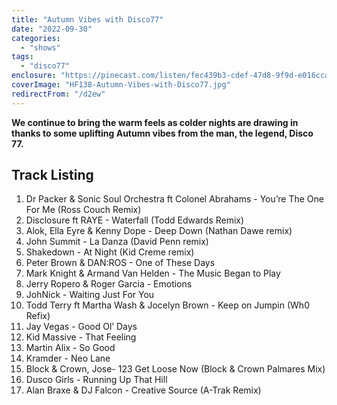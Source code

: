 ```yaml
---
title: "Autumn Vibes with Disco77"
date: "2022-09-30"
categories:
  - "shows"
tags:
  - "disco77"
enclosure: "https://pinecast.com/listen/fec439b3-cdef-47d8-9f9d-e016ccaedc0b.mp3 57419460 audio/mpeg "
coverImage: "HF138-Autumn-Vibes-with-Disco77.jpg"
redirectFrom: "/d2ew"
---
```


**We continue to bring the warm feels as colder nights are drawing in thanks to some uplifting Autumn vibes from the man, the legend, Disco 77.**

## Track Listing

1. Dr Packer & Sonic Soul Orchestra ft Colonel Abrahams - You’re The One For Me (Ross Couch Remix)
2. Disclosure ft RAYE - Waterfall (Todd Edwards Remix)
3. Alok, Ella Eyre & Kenny Dope - Deep Down (Nathan Dawe remix)
4. John Summit - La Danza (David Penn remix)
5. Shakedown - At Night (Kid Creme remix)
6. Peter Brown & DAN:ROS - One of These Days
7. Mark Knight & Armand Van Helden - The Music Began to Play
8. Jerry Ropero & Roger Garcia - Emotions
9. JohNick - Waiting Just For You
10. Todd Terry ft Martha Wash & Jocelyn Brown - Keep on Jumpin (Wh0 Refix)
11. Jay Vegas - Good Ol’ Days
12. Kid Massive - That Feeling
13. Martin Alix - So Good
14. Kramder - Neo Lane
15. Block & Crown, Jose- 123 Get Loose Now (Block & Crown Palmares Mix)
16. Dusco Girls - Running Up That Hill
17. Alan Braxe & DJ Falcon - Creative Source (A-Trak Remix)
